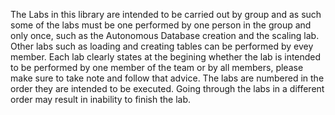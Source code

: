 The Labs in this library are intended to be carried out by group and as such some of the labs 
must be one performed by one person in the group and only once, such as the Autonomous Database creation
and the scaling lab. Other labs such as loading and creating tables can be performed by evey member.
Each lab clearly states at the begining whether the lab is intended to be performed by one member of the 
team or by all members, please make sure to take note and follow that advice.
The labs are numbered in the order they are intended to be executed. Going through the labs in a different 
order may result in inability to finish the lab.
